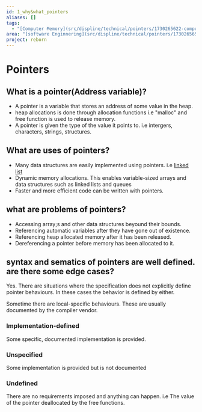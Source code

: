 ```yaml
---
id: 1_why&what_pointers
aliases: []
tags:
  - "[Computer Memory](src/displine/technical/pointers/1730265622-computermemory.md)"
area: "[software Enginnering](src/displine/technical/pointers/1730265653-software-enginnering.md)"
project: reborn
---
```


# Pointers

## What is a pointer(Address variable)?

- A pointer is a variable that stores an address of some value in the heap.
- heap allocations is done through allocation functions i.e "malloc" and free function is used to release memory.
- A pointer is given the type of the value it points to. i.e intergers,
  characters, strings, structures.

## What are uses of pointers?

- Many data structures are easily implemented using pointers. i.e [linked list](../../../dsa/ds/linkedlist/linkedlist.md)
- Dynamic memory allocations. This enables variable-sized arrays and data
  structures such as linked lists and queues
- Faster and more efficient code can be written with pointers.

## what are problems of pointers?

- Accessing array;s and other data structures beyound their bounds.
- Referencing automatic variables after they have gone out of existence.
- Referencing heap allocated memory after it has been released.
- Dereferencing a pointer before memory has been allocated to it.

## syntax and sematics of pointers are well defined. are there some edge cases?

Yes. There are situations where the specification does not explicitly define
pointer behaviours. In these cases the behavior is defined by either.

Sometime there are local-specific behaviours. These are usually documented by
the compiler vendor.

### Implementation-defined

Some specific, documented implementation is provided.

### Unspecified

Some implementation is provided but is not documented

### Undefined

There are no requirements imposed and anything can happen. i.e The value of the
pointer deallocated by the free functions.
